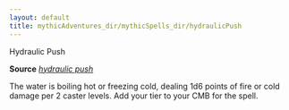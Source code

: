 ```yaml
---
layout: default
title: mythicAdventures_dir/mythicSpells_dir/hydraulicPush
---
```

Hydraulic Push

**Source** [_hydraulic push_](advanced_dir/spells_dir/hydraulicPush#_hydraulic-push-)

The water is boiling hot or freezing cold, dealing 1d6 points of fire or cold damage per 2 caster levels. Add your tier to your CMB for the spell.

